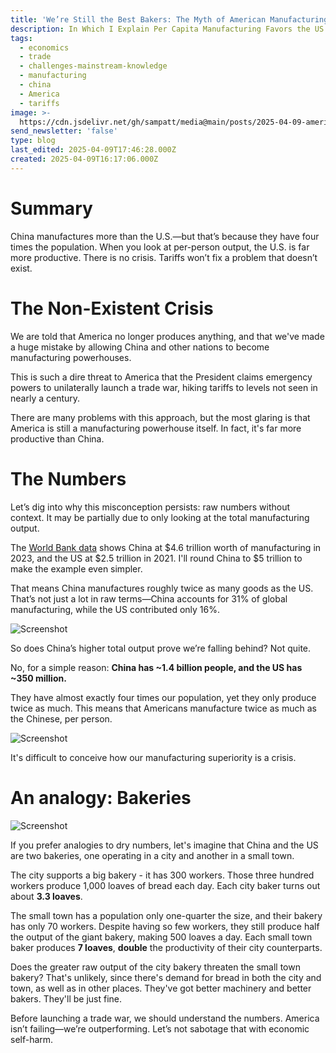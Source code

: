 ```yaml
---
title: 'We’re Still the Best Bakers: The Myth of American Manufacturing Decline'
description: In Which I Explain Per Capita Manufacturing Favors the US
tags:
  - economics
  - trade
  - challenges-mainstream-knowledge
  - manufacturing
  - china
  - America
  - tariffs
image: >-
  https://cdn.jsdelivr.net/gh/sampatt/media@main/posts/2025-04-09-america-versus-china-manufacturing/image/2025-04-09-17-39.png
send_newsletter: 'false'
type: blog
last_edited: 2025-04-09T17:46:28.000Z
created: 2025-04-09T16:17:06.000Z
---
```


# Summary

China manufactures more than the U.S.—but that’s because they have four times the population. When you look at per-person output, the U.S. is far more productive. There is no crisis. Tariffs won’t fix a problem that doesn’t exist.

# The Non-Existent Crisis

We are told that America no longer produces anything, and that we've made a huge mistake by allowing China and other nations to become manufacturing powerhouses.

This is such a dire threat to America that the President claims emergency powers to unilaterally launch a trade war, hiking tariffs to levels not seen in nearly a century.

There are many problems with this approach, but the most glaring is that America is still a manufacturing powerhouse itself. In fact, it's far more productive than China.

# The Numbers

Let’s dig into why this misconception persists: raw numbers without context. It may be partially due to only looking at the total manufacturing output.

The [World Bank data](https://data.worldbank.org/indicator/NV.IND.MANF.CD) shows China at $4.6 trillion worth of manufacturing in 2023, and the US at $2.5 trillion in 2021. I'll round China to $5 trillion to make the example even simpler.

That means China manufactures roughly twice as many goods as the US. That’s not just a lot in raw terms—China accounts for 31% of global manufacturing, while the US contributed only 16%.


![Screenshot](https://cdn.jsdelivr.net/gh/sampatt/media@main/posts/2025-04-09-america-versus-china-manufacturing/image/2025-04-09-17-06.png)


So does China’s higher total output prove we’re falling behind? Not quite.

No, for a simple reason: **China has ~1.4 billion people, and the US has ~350 million.**

They have almost exactly four times our population, yet they only produce twice as much. This means that Americans manufacture twice as much as the Chinese, per person.

![Screenshot](https://cdn.jsdelivr.net/gh/sampatt/media@main/posts/2025-04-09-america-versus-china-manufacturing/image/2025-04-09-17-45.png)


It's difficult to conceive how our manufacturing superiority is a crisis.

# An analogy: Bakeries

![Screenshot](https://cdn.jsdelivr.net/gh/sampatt/media@main/posts/2025-04-09-america-versus-china-manufacturing/image/2025-04-09-17-39.png)


If you prefer analogies to dry numbers, let's imagine that China and the US are two bakeries, one operating in a city and another in a small town.

The city supports a big bakery - it has 300 workers. Those three hundred workers produce 1,000 loaves of bread each day. Each city baker turns out about **3.3 loaves**.

The small town has a population only one-quarter the size, and their bakery has only 70 workers. Despite having so few workers, they still produce half the output of the giant bakery, making 500 loaves a day. Each small town baker produces **7 loaves**, **double** the productivity of their city counterparts.

Does the greater raw output of the city bakery threaten the small town bakery? That's unlikely, since there's demand for bread in both the city and town, as well as in other places. They've got better machinery and better bakers. They'll be just fine.

Before launching a trade war, we should understand the numbers. America isn’t failing—we’re outperforming. Let’s not sabotage that with economic self-harm.
